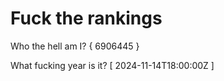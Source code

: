 # Fuck the rankings

Who the hell am I?
{ 6906445 }

What fucking year is it?
[ 2024-11-14T18:00:00Z ]
